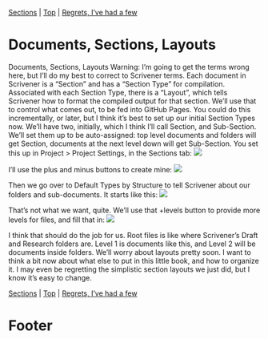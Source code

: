 [Sections](04.html) | [Top](index.html) | [Regrets, I’ve had a few](06.html)

# Documents, Sections, Layouts #

Documents, Sections, Layouts
Warning: I’m going to get the terms wrong here, but I’ll do my best to correct to Scrivener terms.
Each document in Scrivener is a “Section” and has a “Section Type” for compilation. Associated with each Section Type, there is a “Layout”, which tells Scrivener how to format the compiled output for that section. We’ll use that to control what comes out, to be fed into GitHub Pages.
You could do this incrementally, or later, but I think it’s best to set up our initial Section Types now. We’ll have two, initially, which I think I’ll call Section, and Sub-Section. We’ll set them up to be auto-assigned: top level documents and folders will get Section, documents at the next level down will get Sub-Section.
You set this up in Project > Project Settings, in the Sections tab:
![][ScreenShot2018-06-15at43151AM]

I’ll use the plus and minus buttons to create mine:
![][ScreenShot2018-06-15at43300AM]

Then we go over to Default Types by Structure to tell Scrivener about our folders and sub-documents. It starts like this:
![][ScreenShot2018-06-15at43419AM]

That’s not what we want, quite. We’ll use that +levels button to provide more levels for files, and fill that in:
![][ScreenShot2018-06-15at43550AM]

I think that should do the job for us. Root files is like where Scrivener’s Draft and Research folders are. Level 1 is documents like this, and Level 2 will be documents inside folders.
We’ll worry about layouts pretty soon. I want to think a bit now about what else to put in this little book, and how to organize it. I may even be regretting the simplistic section layouts we just did, but I know it’s easy to change.




[Sections](04.html) | [Top](index.html) | [Regrets, I’ve had a few](06.html)


# Footer #

[ScreenShot2018-06-15at35655AM]: ScreenShot2018-06-15at35655AM.png

[ScreenShot2018-06-15at35933AM]: ScreenShot2018-06-15at35933AM.png

[ScreenShot2018-06-15at41513AM]: ScreenShot2018-06-15at41513AM.png

[ScreenShot2018-06-15at43151AM]: ScreenShot2018-06-15at43151AM.png

[ScreenShot2018-06-15at43300AM]: ScreenShot2018-06-15at43300AM.png

[ScreenShot2018-06-15at43419AM]: ScreenShot2018-06-15at43419AM.png

[ScreenShot2018-06-15at43550AM]: ScreenShot2018-06-15at43550AM.png

